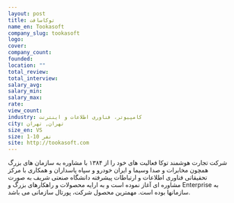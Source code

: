 ```yaml
---
layout: post
title: توکاسافت
name_en: Tookasoft
company_slug: tookasoft
logo: 
cover: 
company_count:
founded:
location: ""
total_review: 
total_interview: 
salary_avg: 
salary_min: 
salary_max: 
rate: 
view_count: 
industry: کامپیوتر، فناوری اطلاعات و اینترنت
city: تهران, تهران
size_en: VS
size: 1-10 نفر
site: http://tookasoft.com
---
```


شرکت تجارت هوشمند توکا فعالیت های خود را از ۱۳۸۴ با مشاوره به سازمان های بزرگ همچون مخابرات و صدا وسیما و ایران خودرو و سپاه پاسداران و همکاری با مرکز تحقیقاتی فناوری اطلاعات و ارتباطات پیشرفته دانشگاه صنعتی شریف به صورت مشاوره ای آغاز نموده است و به ارایه محصولات و راهکارهای بزرگ و Enterprise به سازمانها بوده است.  مهمترین محصول شرکت، پورتال سازمانی می باشد.
